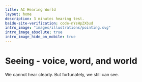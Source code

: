 ```yaml
---
title: AI Hearing World
layout: home
description: 3 minutes hearing test.
baidu-site-verification: code-nYsHpZXbud
intro_image: "images/illustrations/pointing.svg"
intro_image_absolute: true
intro_image_hide_on_mobile: true
---
```


# Seeing - voice, word, and world

We cannot hear clearly. But fortunately, we still can see. 
